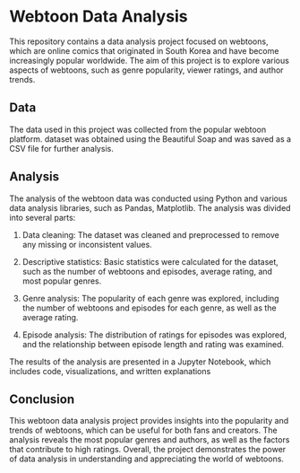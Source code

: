 # Webtoon Data Analysis

This repository contains a data analysis project focused on webtoons, which are online comics that originated in South Korea and have become increasingly popular worldwide. The aim of this project is to explore various aspects of webtoons, such as genre popularity, viewer ratings, and author trends.

## Data

The data used in this project was collected from the popular webtoon platform. dataset was obtained using the Beautiful Soap and was saved as a CSV file for further analysis.

## Analysis

The analysis of the webtoon data was conducted using Python and various data analysis libraries, such as Pandas, Matplotlib. The analysis was divided into several parts:

1. Data cleaning: The dataset was cleaned and preprocessed to remove any missing or inconsistent values.

2. Descriptive statistics: Basic statistics were calculated for the dataset, such as the number of webtoons and episodes, average rating, and most popular genres.

3. Genre analysis: The popularity of each genre was explored, including the number of webtoons and episodes for each genre, as well as the average rating.

4. Episode analysis: The distribution of ratings for episodes was explored, and the relationship between episode length and rating was examined.

The results of the analysis are presented in a Jupyter Notebook, which includes code, visualizations, and written explanations

## Conclusion

This webtoon data analysis project provides insights into the popularity and trends of webtoons, which can be useful for both fans and creators. The analysis reveals the most popular genres and authors, as well as the factors that contribute to high ratings. Overall, the project demonstrates the power of data analysis in understanding and appreciating the world of webtoons.
